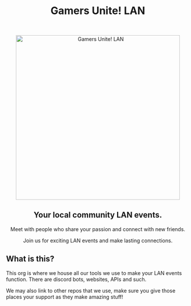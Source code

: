 <h1 align="center"> Gamers Unite! LAN </h1> <br>
<p align="center">
  <a href="https://gamersunitelan.com/">
    <img alt="Gamers Unite! LAN" title="Gamers Unite! LAN" src="https://i.imgur.com/f9QvGtx.png" width="450">
  </a>
</p>

<h2 align="center">
  Your local community LAN events.
</h2>

<p align="center">
  Meet with people who share your passion and connect with new friends. 
</p>
<p align="center">
  Join us for exciting LAN events and make lasting connections.
</p>

## What is this?

This org is where we house all our tools we use to make your LAN events function. There are discord bots, websites, APIs and such. 

We may also link to other repos that we use, make sure you give those places your support as they make amazing stuff!
